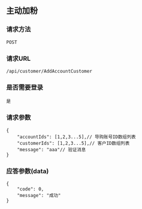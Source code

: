 ## 主动加粉
### 请求方法
    POST

### 请求URL
    /api/customer/AddAccountCustomer
    
### 是否需要登录
    是

### 请求参数

    {
        "accountIds": [1,2,3...5],// 导购账号ID数组列表
        "customerIds": [1,2,3...5],// 客户ID数组列表
        "message": "aaa"// 验证消息
    }

### 应答参数(data)

    {
        "code": 0,
        "message": "成功"
    }

